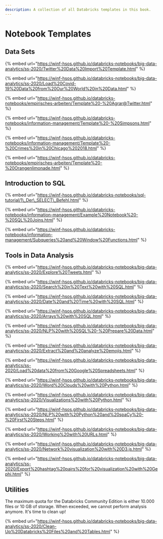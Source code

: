 ```yaml
---
description: A collection of all Databricks templates in this book.
---
```


# Notebook Templates

## Data Sets

{% embed url="https://winf-hsos.github.io/databricks-notebooks/big-data-analytics/ss-2020/Twitter%20Data%20Import%20Template.html" %}

{% embed url="https://winf-hsos.github.io/databricks-notebooks/big-data-analytics/ss-2020/Load%20Covid-19%20Data%20from%20Our%20World%20in%20Data.html" %}

{% embed url="https://winf-hsos.github.io/databricks-notebooks/empirisches-arbeiten/Template%20-%20Agrar@Twitter.html" %}

{% embed url="https://winf-hsos.github.io/databricks-notebooks/information-management/Template%20-%20Simpsons.html" %}

{% embed url="https://winf-hsos.github.io/databricks-notebooks/information-management/Template%20-%20Crimes%20in%20Chicago%202018.html" %}

{% embed url="https://winf-hsos.github.io/databricks-notebooks/empirisches-arbeiten/Template%20-%20Orangenlimonade.html" %}

## Introduction to SQL

{% embed url="https://winf-hsos.github.io/databricks-notebooks/sql-tutorial/1\_Der\_SELECT\_Befehl.html" %}

{% embed url="https://winf-hsos.github.io/databricks-notebooks/information-management/Example%20Notebook%20-%20SQL%20Joins.html" %}

{% embed url="https://winf-hsos.github.io/databricks-notebooks/information-management/Subqueries%20and%20Window%20Functions.html" %}

## Tools in Data Analysis

{% embed url="https://winf-hsos.github.io/databricks-notebooks/big-data-analytics/ss-2020/Explore%20Tweets.html" %}

{% embed url="https://winf-hsos.github.io/databricks-notebooks/big-data-analytics/ss-2020/Search%20in%20Text%20with%20SQL.html" %}

{% embed url="https://winf-hsos.github.io/databricks-notebooks/big-data-analytics/ss-2020/Date%20and%20Time%20with%20SQL.html" %}

{% embed url="https://winf-hsos.github.io/databricks-notebooks/big-data-analytics/ss-2020/Arrays%20with%20SQL.html" %}

{% embed url="https://winf-hsos.github.io/databricks-notebooks/big-data-analytics/ss-2020/NLP%20with%20SQL%20-%20Prepare%20Data.html" %}

{% embed url="https://winf-hsos.github.io/databricks-notebooks/big-data-analytics/ss-2020/Extract%20and%20analyze%20emojis.html" %}

{% embed url="https://winf-hsos.github.io/databricks-notebooks/big-data-analytics/ss-2020/Load%20data%20from%20Google%20Spreadsheets.html" %}

{% embed url="https://winf-hsos.github.io/databricks-notebooks/big-data-analytics/ss-2020/Word%20Clouds%20with%20Python.html" %}

{% embed url="https://winf-hsos.github.io/databricks-notebooks/big-data-analytics/ss-2020/Visualizations%20with%20Python.html" %}

{% embed url="https://winf-hsos.github.io/databricks-notebooks/big-data-analytics/ss-2020/NLP%20with%20Python%20and%20spaCy%20-%20First%20Steps.html" %}

{% embed url="https://winf-hsos.github.io/databricks-notebooks/big-data-analytics/ss-2020/Working%20with%20URLs.html" %}

{% embed url="https://winf-hsos.github.io/databricks-notebooks/big-data-analytics/ss-2020/Network%20visualization%20with%20D3.js.html" %}

{% embed url="https://winf-hsos.github.io/databricks-notebooks/big-data-analytics/ss-2020/Export%20hashtag%20pairs%20for%20visualization%20with%20Gephi.html" %}

## Utilities

The maximum quota for the Databricks Community Edition is either 10.000 files or 10 GB of storage. When exceeded, we cannot perform analysis anymore. It's time to clean up!

{% embed url="https://winf-hsos.github.io/databricks-notebooks/big-data-analytics/ss-2020/Clean-Up%20Databricks%20Files%20and%20Tables.html" %}

​

